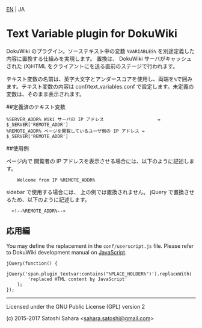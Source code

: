 [EN](./README.md) | JA

Text Variable plugin for DokuWiki
===================================

DokuWiki のプラグイン。ソーステキスト中の変数 `%VARIABLES%` を別途定義した内容に置換する仕組みを実現します。	置換は、 DokuWiki サーバがキャッシュされた (X)HTML をクライアントにを送る直前のステージで行われます。 

テキスト変数の名前は、英字大文字とアンダースコアを使用し、両端を`%`で囲みます。テキスト変数の内容は conf/text_variables.conf で設定します。未定義の変数は、そのまま表示されます。



##定義済のテキスト変数

    %SERVER_ADDR% Wiki サーバの IP アドレス                    = $_SERVER['REMOTE_ADDR']
    %REMOTE_ADDR% ページを閲覧しているユーザ側の IP アドレス = $_SERVER['REMOTE_ADDR']

##使用例

ページ内で 閲覧者の IP アドレスを表示させる場合には、以下のように記述します。

```
    Welcome from IP %REMOTE_ADDR%
```

sidebar で使用する場合には、 上の例では置換されません。 jQuery で置換させるため、以下のように記述します。

```
  <!--%REMOTE_ADDR%-->
```

## 応用編

You may define the replacement in the `conf/userscript.js` file. Please refer to DokuWiki development manual on [JavaScript](https://www.dokuwiki.org/devel:javascript).

```
jQuery(function() {
    jQuery('span.plugin_textvar:contains("%PLACE_HOLDER%")').replaceWith(
        'replaced HTML content by JavaScript'
    );
});

```


----
Licensed under the GNU Public License (GPL) version 2

(c) 2015-2017 Satoshi Sahara \<sahara.satoshi@gmail.com>
